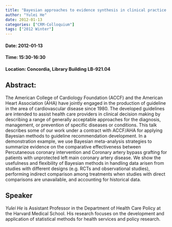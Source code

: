 ```yaml
---
title: "Bayesian approaches to evidence synthesis in clinical practice guideline development"
author: "Yulei He"
date: 2012-01-13
categories: ["CRM-Colloquium"]
tags: ["2012 Winter"]
---
```


#### Date: 2012-01-13
#### Time: 15:30-16:30
#### Location: Concordia, Library Building LB-921.04

## Abstract:

The American College of Cardiology Foundation (ACCF) and the American Heart Association (AHA) have jointly engaged in the production of guideline in the area of cardiovascular disease since 1980. The developed guidelines are intended to
assist health care providers in clinical decision making by describing a range of generally acceptable approaches for the diagnosis, management, or prevention of specific diseases or conditions. This talk describes some of our work under a contract with ACCF/AHA for applying Bayesian methods to guideline recommendation development. In a demonstration example, we use Bayesian meta-analysis strategies to summarize evidence on the comparative effectiveness between Percutaneous coronary intervention and Coronary artery bypass grafting for patients with unprotected left main coronary artery disease. We show the usefulness and flexibility of Bayesian methods in handling data arisen from studies with different designs (e.g. RCTs and observational studies), performing indirect comparison among treatments when studies with direct comparisons are unavailable, and accounting for historical data.
## Speaker

*Yulei He* is Assistant Professor in the Department of Health Care Policy at the Harvard Medical School. His research focuses on the development and application of statistical methods for health services and policy research.
